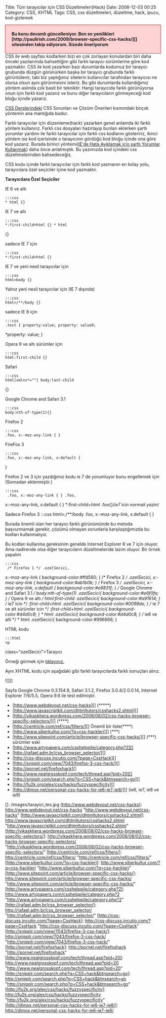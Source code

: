 Title: Tüm tarayıcılar için CSS Düzeltmeleri(Hack)
Date: 2008-12-03 00:25
Category: CSS, XHTML
Tags: CSS, css düzeltmeleri, düzeltme, hack, ipucu, kod-gizlemek

<div style="border:1px solid #f00; font-weight:bold; padding:20px; background-color:#ffd2d3 ">
Bu konu devamlı güncelleniyor. Ben sn yenilikleri
[http://paulirish.com/2009/browser-specific-css-hacks/][] sitesinden
takip ediyorum. Sizede öneriyorum

</div>
CSS ile web sayfası kodlarken bizi en çok zorlayan konulardan biri daha
önceki yazılarımda bahsettiğim gibi farklı tarayıcı sürümlerine göre kod
yazmaktır. CSS ile kod yazarken bazı durumlarda kodumuz bir tarayıcı
grubunda düzgün görünürken başka bir tarayıcı grubunda farklı
görüntülenir, tabi biz yaptığımız sitelerin kullanıcılar tarafından
tarayıcısı ne olursa olsun aynı görünmesini isteriz. Bu gibi durumlarda
kullandığımız yöntem aslında çok basit bir tekniktir. Hangi tarayıcıda
farklı görünüyorsa onun için farklı kod yazarız ve bunu diğer
tarayıcıların görmeyeceği kod bloğu içinde yazarız.

[CSS Derslerindeki][] CSS Sorunları ve Çözüm Önerileri kısmındaki birçok
yöntemin ana mantığıda budur.

Farklı tarayıcılar için düzenleme(hack) yazarken genel anlamda iki
farklı yöntem kullanırız. Farklı css dosyaları hazırlayıp bunları
eklerken şartlı yorumlar yardımı ile farklı tarayıcılar için farklı css
kodlarını gösteririz, ikinci yöntem ise kod içerisinde o tarayıcının
gördüğü kod bloğu içinde ona göre kod yazarız. Burada birinci
yöntemi([IE'de Hata Ayıklamak için şartlı Yorumlar Kullanmak][]) daha
önce anlatmıştık. Bu yazımızda kod içindeki css düzeltmelerinden
bahsedeceğiz.

CSS kodu içinde farklı tarayıcılar için farklı kod yazmanın en kolay
yolu, tarayıcılara özel seçiciler içine kod yazmaktır.

<!--more-->

**Tarayıcılara Özel Seçiciler**

IE 6 ve altı

	:::css
	* html {}

IE 7 ve altı

	:::css
	*:first-child+html {} * html
{}

sadece IE 7 için

	:::css
	*:first-child+html {}

IE 7 ve yeni nesil tarayıcılar için

	:::css
	html>body {}

Yalnız yeni nesil tarayıcılar için (IE 7 dışında)

	:::css
	html>/**/body {}

sadece IE 8 için

	:::css
	.test { property:value; property: value9;
*property: value; }

Opera 9 ve altı sürümler için

	:::css
	html:first-child {}

Safari

	:::css
	html[xmlns*=""] body:last-child
{}

Google Chrome and Safari 3.1

	:::css
	body:nth-of-type(1){}

Firefox 2

	:::css
	.foo, x:-moz-any-link { } 

FireFox 3

	:::css
	.foo, x:-moz-any-link, x:default {
}

Firefox 2 ve 3 için yazdığımız kodu ie 7 de yorumluyor bunu engellemek
için (Sonradan eklenmiştir.)

	:::css
	 .foo, x:-moz-any-link { } .foo,
x:-moz-any-link, x:default { } *:first-child+html .foo{}/*ie7 icin
normali yazin*/ 

Sadece Firefox 3 	:::css
	html>;/**/body .foo,
x:-moz-any-link, x:default { }

Burada önemli olan her tarayıcı farklı görünümünde bu metoda başvurmamak
gerekir, çözümü olmayan sorunlarla karşılaştığımızda bu kodları
kullanmalıyız.

Bu kodları kullanma gereksinim genelde Internet Explorer 6 ve 7 için
oluyor. Ama nadirende olsa diğer tarayıcıların düzeltmeleride lazım
oluyor. Bir örnek yapalım

	:::css
	 /* Firefox 1 */ .ozelSecici,
x:-moz-any-link { background-color:#ffd560; } /* Firefox 2 */
.ozelSecici, x:-moz-any-link { background-color:#ab1b0b; } /* Firefox
3 */ .ozelSecici, x:-moz-any-link, x:default {
background-color:#e6831f; } /* Google Chrome and Safari 3.1 */
body:nth-of-type(1) .ozelSecici{ background-color:#e6f0fa; } /* Opera
9 ve altı */ html:first-child .ozelSecici{ background-color:#a91614; }
/* ie7 icin */ *:first-child+html .ozelSecici{
background-color:#0098de; } /* ie 7 ve alt sürümler icin */
*:first-child+html .ozelSecici{ background-color:#d4d0c8; } * html
.ozelSecici{ background-color:#d4d0c8; } /* ie6 ve alti */ * html
.ozelSecici{ background-color:#996666; }

HTML kodu

	:::html
	<p
class="ozelSecici">Tarayıcı</p>

Örneği görmek için [tıklayınız.][]

Aynı XHTML kodu için aşağıdaki gibi farklı tarayıcılarda farklı
sonuçları alırız.

![][]

Sayfa Google Chrome 0.3.154.9, Safari 3.1.2, Firefox 3.0.4/2.0.0.14,
Internet Explorer 7/6/5.5, Opera 9.6 ile test edilmiştir.

-   [http://www.webdevout.net/css-hacks][] (*****)
-   [http://www.javascriptkit.com/dhtmltutors/csshacks2.shtml][]
-   [http://vikaskhera.wordpress.com/2008/08/02/css-hacks-browser-specific-selectors/][]
    (****)
-   [http://centricle.com/ref/css/filters/][] Önemli bir liste(****)
-   [http://www.siberkultur.com/?q=css-hackleri][] (***)
-   [http://www.sitepoint.com/article/browser-specific-css-hacks/][]
    (***) sürümler eski
-   [http://www.artypapers.com/csshelppile/category.php?2][]
-   [http://rafael.adm.br/css_browser_selector/][]
-   [http://css-discuss.incutio.com/?page=CssHack][]
-   [http://snipplr.com/view/7043/firefox-3-css-hack/][]
-   [http://pornel.net/firefoxhack][]
-   [http://www.nealgrosskopf.com/tech/thread.asp?pid=20][]
-   [http://snipplr.com/search.php?q=CSS+hack&btnsearch=go][]
-   [http://fu2k.org/alex/css/hacks/fuzzyspecificity][]
-   [http://dimox.net/personal-css-hacks-for-ie6-ie7-ie8/][] (ie6, ie7,
    ie8 ve ie9)

</p>

  [http://paulirish.com/2009/browser-specific-css-hacks/]: http://paulirish.com/2009/browser-specific-css-hacks/
  [CSS Derslerindeki]: http://www.fatihhayrioglu.com/css-dersleri/
    "CSS Derslerindeki"
  [IE'de Hata Ayıklamak için şartlı Yorumlar Kullanmak]: http://www.fatihhayrioglu.com/iede-hata-ayiklamak-icin-sartli-yorumlar-kullanmak/
    "IE’de Hata Ayıklamak için şartlı Yorumlar Kullanmak"
  [tıklayınız.]: http://www.fatihhayrioglu.com/dokumanlar/css_duzeltme.html
    "tıklayınız."
  []: /images/tarayici_tes.jpg
  [http://www.webdevout.net/css-hacks]: http://www.webdevout.net/css-hacks
    "http://www.webdevout.net/css-hacks"
  [http://www.javascriptkit.com/dhtmltutors/csshacks2.shtml]: http://www.javascriptkit.com/dhtmltutors/csshacks2.shtml
    "http://www.javascriptkit.com/dhtmltutors/csshacks2.shtml"
  [http://vikaskhera.wordpress.com/2008/08/02/css-hacks-browser-specific-selectors/]:
    http://vikaskhera.wordpress.com/2008/08/02/css-hacks-browser-specific-selectors/
    "http://vikaskhera.wordpress.com/2008/08/02/css-hacks-browser-specific-selectors/"
  [http://centricle.com/ref/css/filters/]: http://centricle.com/ref/css/filters/
    "http://centricle.com/ref/css/filters/"
  [http://www.siberkultur.com/?q=css-hackleri]: http://www.siberkultur.com/?q=css-hackleri
    "http://www.siberkultur.com/?q=css-hackleri"
  [http://www.sitepoint.com/article/browser-specific-css-hacks/]: http://www.sitepoint.com/article/browser-specific-css-hacks/
    "http://www.sitepoint.com/article/browser-specific-css-hacks/"
  [http://www.artypapers.com/csshelppile/category.php?2]: http://www.artypapers.com/csshelppile/category.php?2
    "http://www.artypapers.com/csshelppile/category.php?2"
  [http://rafael.adm.br/css_browser_selector/]: http://rafael.adm.br/css_browser_selector/
    "http://rafael.adm.br/css_browser_selector/"
  [http://css-discuss.incutio.com/?page=CssHack]: http://css-discuss.incutio.com/?page=CssHack
    "http://css-discuss.incutio.com/?page=CssHack"
  [http://snipplr.com/view/7043/firefox-3-css-hack/]: http://snipplr.com/view/7043/firefox-3-css-hack/
    "http://snipplr.com/view/7043/firefox-3-css-hack/"
  [http://pornel.net/firefoxhack]: http://pornel.net/firefoxhack
    "http://pornel.net/firefoxhack"
  [http://www.nealgrosskopf.com/tech/thread.asp?pid=20]: http://www.nealgrosskopf.com/tech/thread.asp?pid=20
    "http://www.nealgrosskopf.com/tech/thread.asp?pid=20"
  [http://snipplr.com/search.php?q=CSS+hack&btnsearch=go]: http://snipplr.com/search.php?q=CSS+hack&btnsearch=go
    "http://snipplr.com/search.php?q=CSS+hack&btnsearch=go"
  [http://fu2k.org/alex/css/hacks/fuzzyspecificity]: http://fu2k.org/alex/css/hacks/fuzzyspecificity
    "http://fu2k.org/alex/css/hacks/fuzzyspecificity"
  [http://dimox.net/personal-css-hacks-for-ie6-ie7-ie8/]: http://dimox.net/personal-css-hacks-for-ie6-ie7-ie8/
